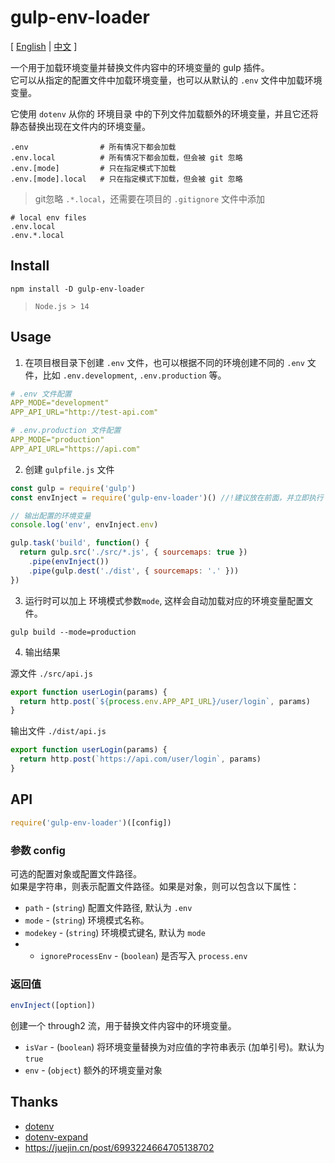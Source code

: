# gulp-env-loader

[ [English](./README.md) | [中文](./README.zh_CN.md) ]

一个用于加载环境变量并替换文件内容中的环境变量的 gulp 插件。  
它可以从指定的配置文件中加载环境变量，也可以从默认的 `.env` 文件中加载环境变量。

它使用 `dotenv` 从你的 环境目录 中的下列文件加载额外的环境变量，并且它还将静态替换出现在文件内的环境变量。

```
.env                # 所有情况下都会加载
.env.local          # 所有情况下都会加载，但会被 git 忽略
.env.[mode]         # 只在指定模式下加载
.env.[mode].local   # 只在指定模式下加载，但会被 git 忽略
```


> git忽略 `.*.local`，还需要在项目的 `.gitignore` 文件中添加
```
# local env files
.env.local
.env.*.local
```



## Install

```
npm install -D gulp-env-loader
```

> `Node.js > 14`




## Usage

1. 在项目根目录下创建 `.env` 文件，也可以根据不同的环境创建不同的 `.env` 文件，比如 `.env.development`, `.env.production` 等。

```yml
# .env 文件配置
APP_MODE="development"
APP_API_URL="http://test-api.com"
```

```yml
# .env.production 文件配置
APP_MODE="production"
APP_API_URL="https://api.com"
```

2. 创建 `gulpfile.js` 文件
```js
const gulp = require('gulp')
const envInject = require('gulp-env-loader')() //!建议放在前面，并立即执行

// 输出配置的环境变量
console.log('env', envInject.env)

gulp.task('build', function() {
  return gulp.src('./src/*.js', { sourcemaps: true })
    .pipe(envInject())
    .pipe(gulp.dest('./dist', { sourcemaps: '.' }))
})
```

3. 运行时可以加上 环境模式参数`mode`, 这样会自动加载对应的环境变量配置文件。
```
gulp build --mode=production
```

4. 输出结果

源文件 `./src/api.js`
```js
export function userLogin(params) {
  return http.post(`${process.env.APP_API_URL}/user/login`, params)
}
```
输出文件 `./dist/api.js`
```js
export function userLogin(params) {
  return http.post(`https://api.com/user/login`, params)
}
```


## API
```ts
require('gulp-env-loader')([config])
```

### 参数 config
可选的配置对象或配置文件路径。  
如果是字符串，则表示配置文件路径。如果是对象，则可以包含以下属性：
- `path` - (`string`) 配置文件路径, 默认为 `.env` 
- `mode` - (`string`) 环境模式名称。
- `modekey` - (`string`) 环境模式键名, 默认为 `mode`
- - `ignoreProcessEnv` - (`boolean`) 是否写入 `process.env`


### 返回值
```js
envInject([option])
```
创建一个 through2 流，用于替换文件内容中的环境变量。
- `isVar` - (`boolean`) 将环境变量替换为对应值的字符串表示 (加单引号)。默认为 `true`
- `env` - (`object`) 额外的环境变量对象


## Thanks
* [dotenv](https://www.npmjs.com/package/dotenv)
* [dotenv-expand](https://www.npmjs.com/package/dotenv-expand)
* https://juejin.cn/post/6993224664705138702
